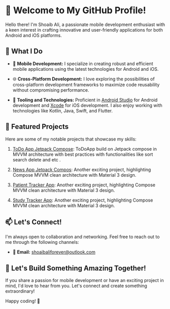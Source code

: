 # 👋 Welcome to My GitHub Profile!

Hello there! I'm Shoaib Ali, a passionate mobile development enthusiast with a keen interest in crafting innovative and user-friendly applications for both Android and iOS platforms.

## 🚀 What I Do

- 📱 **Mobile Development:** I specialize in creating robust and efficient mobile applications using the latest technologies for Android and iOS.
  
- 🌐 **Cross-Platform Development:** I love exploring the possibilities of cross-platform development frameworks to maximize code reusability without compromising performance.

- 🧰 **Tooling and Technologies:** Proficient in [Android Studio](https://developer.android.com/studio) for Android development and [Xcode](https://developer.apple.com/xcode/) for iOS development. I also enjoy working with technologies like Kotlin, Java, Swift, and Flutter.

## 🌟 Featured Projects

Here are some of my notable projects that showcase my skills:

1. [ToDo App Jetpack Compose](https://github.com/Kenway-web/ToDoApp_Compose_MVVM): ToDoApp build on Jetpack compose in MVVM architecture with best practices with functionalities like sort search delete and etc .

2. [News App Jetpack Compos](https://github.com/Kenway-web/NewsApp-Jetpack-Compose): Another exciting project, highlighting  Compose MVVM clean architecture with Material 3 design.

3.  [Patient Tracker App](https://github.com/Kenway-web/Patient_List): Another exciting project, highlighting  Compose MVVM clean architecture with Material 3 design.

4.    [Study Tracker App](https://github.com/Kenway-web/StudyPlanner/blob/main/README.md): Another exciting project, highlighting  Compose MVVM clean architecture with Material 3 design.

## 📫 Let's Connect!

I'm always open to collaboration and networking. Feel free to reach out to me through the following channels:

- 📧 **Email:**  [shoaibaliforever@outlook.com](shoaibaliforever@outlook.com)

## 🤝 Let's Build Something Amazing Together!

If you share a passion for mobile development or have an exciting project in mind, I'd love to hear from you. Let's connect and create something extraordinary!

Happy coding! 🚀
